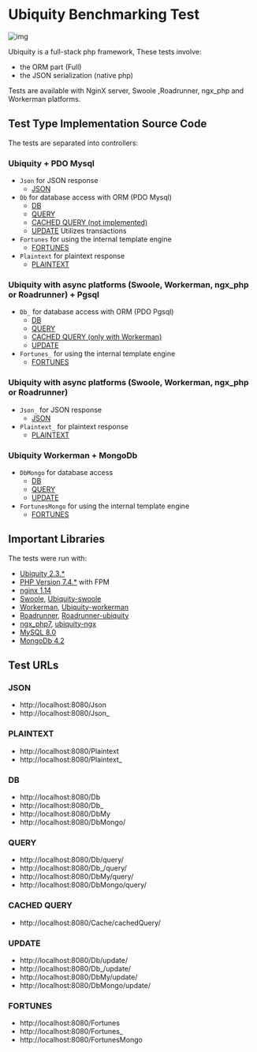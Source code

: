 # Ubiquity Benchmarking Test
![img](https://github.com/phpMv/ubiquity/blob/master/Banner/banner-duck.png?raw=true)

Ubiquity is a full-stack php framework, These tests involve:
- the ORM part (Full)
- the JSON serialization (native php)

Tests are available with NginX server, Swoole ,Roadrunner, ngx_php and Workerman platforms.

## Test Type Implementation Source Code
The tests are separated into controllers:

### Ubiquity + PDO Mysql
- `Json` for JSON response
  * [JSON](app/controllers/Json.php)
- `Db` for database access with ORM (PDO Mysql)
  * [DB](app/controllers/Db.php)
  * [QUERY](app/controllers/Db.php)
  * [CACHED QUERY (not implemented)]()
  * [UPDATE](app/controllers/Db.php) Utilizes transactions
- `Fortunes` for using the internal template engine
  * [FORTUNES](app/controllers/Fortunes.php)
- `Plaintext` for plaintext response
  * [PLAINTEXT](app/controllers/Plaintext.php)

### Ubiquity with async platforms (Swoole, Workerman, ngx_php or Roadrunner) + Pgsql
- `Db_` for database access with ORM (PDO Pgsql)
  * [DB](app/controllers/Db_.php)
  * [QUERY](app/controllers/Db_.php)
  * [CACHED QUERY (only with Workerman)](app/controllers/Cache.php)
  * [UPDATE](app/controllers/Db_.php)
- `Fortunes_` for using the internal template engine
  * [FORTUNES](app/controllers/Fortunes_.php)

### Ubiquity with async platforms (Swoole, Workerman, ngx_php or Roadrunner)
- `Json_` for JSON response
  * [JSON](app/controllers/Json_.php)
- `Plaintext_` for plaintext response
  * [PLAINTEXT](app/controllers/Plaintext_.php)

### Ubiquity Workerman + MongoDb
- `DbMongo` for database access
  * [DB](app/controllers/DbMongo.php)
  * [QUERY](app/controllers/DbMongo.php)
  * [UPDATE](app/controllers/DbMongo.php)
- `FortunesMongo` for using the internal template engine
  * [FORTUNES](app/controllers/FortunesMongo.php)


## Important Libraries
The tests were run with:
* [Ubiquity 2.3.*](https://ubiquity.kobject.net/)
* [PHP Version 7.4.*](http://www.php.net/) with FPM
* [nginx 1.14](http://nginx.org/)
* [Swoole](https://www.swoole.com/), [Ubiquity-swoole](https://github.com/phpMv/ubiquity-swoole)
* [Workerman](https://github.com/walkor/Workerman), [Ubiquity-workerman](https://github.com/phpMv/ubiquity-workerman)
* [Roadrunner](https://github.com/spiral/roadrunner), [Roadrunner-ubiquity](https://github.com/Lapinskas/roadrunner-ubiquity)
* [ngx_php7](https://github.com/rryqszq4/ngx_php7), [ubiquity-ngx](https://github.com/phpmv/ubiquity-ngx)
* [MySQL 8.0](https://dev.mysql.com/)
* [MongoDb 4.2](https://www.mongodb.com/)


## Test URLs
### JSON

- http://localhost:8080/Json
- http://localhost:8080/Json_

### PLAINTEXT

- http://localhost:8080/Plaintext
- http://localhost:8080/Plaintext_

### DB

- http://localhost:8080/Db
- http://localhost:8080/Db_
- http://localhost:8080/DbMy
- http://localhost:8080/DbMongo/


### QUERY

- http://localhost:8080/Db/query/
- http://localhost:8080/Db_/query/
- http://localhost:8080/DbMy/query/
- http://localhost:8080/DbMongo/query/


### CACHED QUERY

- http://localhost:8080/Cache/cachedQuery/


### UPDATE

- http://localhost:8080/Db/update/
- http://localhost:8080/Db_/update/
- http://localhost:8080/DbMy/update/
- http://localhost:8080/DbMongo/update/


### FORTUNES

- http://localhost:8080/Fortunes
- http://localhost:8080/Fortunes_
- http://localhost:8080/FortunesMongo
